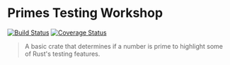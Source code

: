 # Primes Testing Workshop

[![Build Status](https://travis-ci.com/mvertescher/primes-testing-workshop-rs.svg?branch=master)](https://travis-ci.com/mvertescher/primes-testing-workshop-rs)
[![Coverage Status](https://coveralls.io/repos/github/mvertescher/primes-testing-workshop-rs/badge.svg?branch=master)](https://coveralls.io/github/mvertescher/primes-testing-workshop-rs?branch=master)

> A basic crate that determines if a number is prime to highlight some of
> Rust's testing features.
